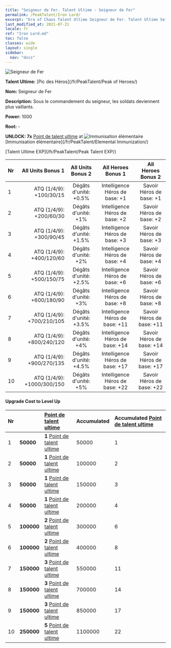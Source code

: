 ```yaml
---
title: "Seigneur de Fer. Talent Ultime - Seigneur de Fer"
permalink: /PeakTalent/Iron Lord/
excerpt: "Era of Chaos Talent Ultime Seigneur de Fer. Talent Ultime Seigneur de Fer. Seigneur de Fer"
last_modified_at: 2021-07-21
locale: fr
ref: "Iron Lord.md"
toc: false
classes: wide
layout: single
sidebar:
  nav: "docs"
---
```


  ![Seigneur de Fer](/images/pt/talent_1008.png)

  **Talent Ultime:** [Pic des Héros](/fr/PeakTalent/Peak of Heroes/)

  **Nom:** Seigneur de Fer

  **Description:** Sous le commandement du seigneur, les soldats deviennent plus vaillants.

  **Power:** 1000

  **Root:** -

  **UNLOCK: 7x** [Point de talent ultime](/ItemsFR/con_934/) at ![Immunisation élémentaire](/images/pt/talent_1004.png) [Immunisation élémentaire](/fr/PeakTalent/Elemental Immunization/)

  [Talent Ultime EXP](/fr/PeakTalent/Peak Talent EXP/)

  | Nr | All Units Bonus 1 | All Units Bonus 2 | All Heroes Bonus 1 | All Heroes Bonus 2 |
  |:---|--------------:|:-------------:|:-------------:|:-------------:|
  | 1 | ATQ (1/4/9): +100/30/15 | Dégâts d'unité: +0.5% | Intelligence Héros de base: +1 | Savoir Héros de base: +1 |
  | 2 | ATQ (1/4/9): +200/60/30 | Dégâts d'unité: +1% | Intelligence Héros de base: +2 | Savoir Héros de base: +2 |
  | 3 | ATQ (1/4/9): +300/90/45 | Dégâts d'unité: +1.5% | Intelligence Héros de base: +3 | Savoir Héros de base: +3 |
  | 4 | ATQ (1/4/9): +400/120/60 | Dégâts d'unité: +2% | Intelligence Héros de base: +4 | Savoir Héros de base: +4 |
  | 5 | ATQ (1/4/9): +500/150/75 | Dégâts d'unité: +2.5% | Intelligence Héros de base: +6 | Savoir Héros de base: +6 |
  | 6 | ATQ (1/4/9): +600/180/90 | Dégâts d'unité: +3% | Intelligence Héros de base: +8 | Savoir Héros de base: +8 |
  | 7 | ATQ (1/4/9): +700/210/105 | Dégâts d'unité: +3.5% | Intelligence Héros de base: +11 | Savoir Héros de base: +11 |
  | 8 | ATQ (1/4/9): +800/240/120 | Dégâts d'unité: +4% | Intelligence Héros de base: +14 | Savoir Héros de base: +14 |
  | 9 | ATQ (1/4/9): +900/270/135 | Dégâts d'unité: +4.5% | Intelligence Héros de base: +17 | Savoir Héros de base: +17 |
  | 10 | ATQ (1/4/9): +1000/300/150 | Dégâts d'unité: +5% | Intelligence Héros de base: +22 | Savoir Héros de base: +22 |


#### Upgrade Cost to Level Up

  | Nr | <i class="fas fa-coins"/> | [Point de talent ultime](/ItemsFR/con_934/) | Accumulated <i class="fas fa-coins"/> | Accumulated [Point de talent ultime](/ItemsFR/con_934/) |
  |:---|:--------------|:-------------|:-------------|:-------------|
  | 1 | **50000** | **1** [Point de talent ultime](/ItemsFR/con_934/) | 50000 | 1 |
  | 2 | **50000** | **1** [Point de talent ultime](/ItemsFR/con_934/) | 100000 | 2 |
  | 3 | **50000** | **1** [Point de talent ultime](/ItemsFR/con_934/) | 150000 | 3 |
  | 4 | **50000** | **1** [Point de talent ultime](/ItemsFR/con_934/) | 200000 | 4 |
  | 5 | **100000** | **2** [Point de talent ultime](/ItemsFR/con_934/) | 300000 | 6 |
  | 6 | **100000** | **2** [Point de talent ultime](/ItemsFR/con_934/) | 400000 | 8 |
  | 7 | **150000** | **3** [Point de talent ultime](/ItemsFR/con_934/) | 550000 | 11 |
  | 8 | **150000** | **3** [Point de talent ultime](/ItemsFR/con_934/) | 700000 | 14 |
  | 9 | **150000** | **3** [Point de talent ultime](/ItemsFR/con_934/) | 850000 | 17 |
  | 10 | **250000** | **5** [Point de talent ultime](/ItemsFR/con_934/) | 1100000 | 22 |
